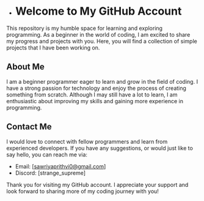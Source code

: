 
- # Welcome to My GitHub Account

This repository is my humble space for learning and exploring programming. As a beginner in the world of coding, I am excited to share my progress and projects with you. Here, you will find a collection of simple projects that I have been working on.

## About Me

I am a beginner programmer eager to learn and grow in the field of coding. I have a strong passion for technology and enjoy the process of creating something from scratch. Although I may still have a lot to learn, I am enthusiastic about improving my skills and gaining more experience in programming.

## Contact Me

I would love to connect with fellow programmers and learn from experienced developers. If you have any suggestions, or would just like to say hello, you can reach me via:

- Email: [sawriyaprithvi0@gmail.com]
- Discord: [strange_supreme]

Thank you for visiting my GitHub account. I appreciate your support and look forward to sharing more of my coding journey with you!
